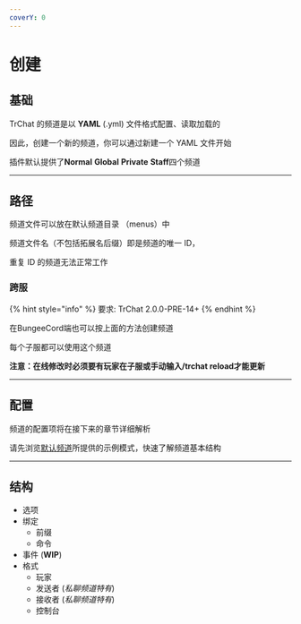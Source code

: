 ```yaml
---
coverY: 0
---
```


# 创建

## 基础

TrChat 的频道是以 **YAML** (.yml) 文件格式配置、读取加载的

因此，创建一个新的频道，你可以通过新建一个 YAML 文件开始

插件默认提供了**Normal** **Global** **Private** **Staff**四个频道

---

## 路径

频道文件可以放在默认频道目录 （menus）中

频道文件名（不包括拓展名后缀）即是频道的唯一 ID，

重复 ID 的频道无法正常工作

### 跨服

{% hint style="info" %}
要求: TrChat 2.0.0-PRE-14+
{% endhint %}

在BungeeCord端也可以按上面的方法创建频道

每个子服都可以使用这个频道

**注意：在线修改时必须要有玩家在子服或手动输入/trchat reload才能更新**

---

## 配置

频道的配置项将在接下来的章节详细解析

请先浏览[默认频道](examples/README.md)所提供的示例模式，快速了解频道基本结构

---

## 结构

- 选项
- 绑定
  - 前缀
  - 命令
- 事件 (**WIP**)
- 格式
  - 玩家
  - 发送者 (*私聊频道特有*)
  - 接收者 (*私聊频道特有*)
  - 控制台